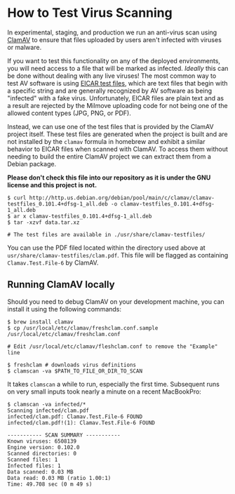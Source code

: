 # How to Test Virus Scanning

In experimental, staging, and production we run an anti-virus scan using [ClamAV](https://www.clamav.net) to ensure that files uploaded by users
aren't infected with viruses or malware.

If you want to test this functionality on any of the deployed environments, you will need access to a file that will be marked as infected. *Ideally* this can be done without dealing with any live viruses!  The most common
way to test AV software is using [EICAR test files](https://en.wikipedia.org/wiki/EICAR_test_file), which are text files that begin with a specific string
and are generally recognized by AV software as being "infected" with a fake virus. Unfortunately, EICAR files are plain text and
as a result are rejected by the Milmove uploading code for not being one of the allowed content types (JPG, PNG, or PDF).

Instead, we can use one of the test files that is provided by the ClamAV project itself. These test files are generated
when the project is built and are not installed by the `clamav` formula in homebrew and exhibit a similar behavior to EICAR
files when scanned with ClamAV. To access them without needing to build the entire ClamAV project we can extract them from a Debian package.

**Please don't check this file into our repository as it is under the GNU license and this project is not.**

```shell script
$ curl http://http.us.debian.org/debian/pool/main/c/clamav/clamav-testfiles_0.101.4+dfsg-1_all.deb -o clamav-testfiles_0.101.4+dfsg-1_all.deb
$ ar x clamav-testfiles_0.101.4+dfsg-1_all.deb
$ tar -xzvf data.tar.xz

# The test files are available in ./usr/share/clamav-testfiles/
```

You can use the PDF filed located within the directory used above at `usr/share/clamav-testfiles/clam.pdf`. This file will
be flagged as containing `Clamav.Test.File-6` by ClamAV.

## Running ClamAV locally

Should you need to debug ClamAV on your development machine, you can install it using the following commands:

```shell script
$ brew install clamav
$ cp /usr/local/etc/clamav/freshclam.conf.sample /usr/local/etc/clamav/freshclam.conf

# Edit /usr/local/etc/clamav/fleshclam.conf to remove the "Example" line

$ freshclam # downloads virus definitions
$ clamscan -va $PATH_TO_FILE_OR_DIR_TO_SCAN
```

It takes `clamscan` a while to run, especially the first time. Subsequent runs on very small inputs took nearly a minute on
a recent MacBookPro:

```shell script
$ clamscan -va infected/*
Scanning infected/clam.pdf
infected/clam.pdf: Clamav.Test.File-6 FOUND
infected/clam.pdf!(1): Clamav.Test.File-6 FOUND

----------- SCAN SUMMARY -----------
Known viruses: 6508139
Engine version: 0.102.0
Scanned directories: 0
Scanned files: 1
Infected files: 1
Data scanned: 0.03 MB
Data read: 0.03 MB (ratio 1.00:1)
Time: 49.708 sec (0 m 49 s)
```
